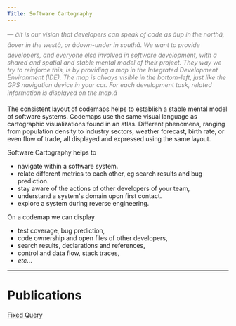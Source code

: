 ```yaml
---
Title: Software Cartography
---
```


<span style="color:gray;">&mdash; *âIt is our vision that developers can speak of code as âup in the northâ, âover in the westâ, or âdown-under in southâ. We want to provide developers, and everyone else involved in software development, with a *shared* and *spatial* and *stable* mental model of their project. They way we try to reinforce this, is by providing a map in the Integrated Development Environment (IDE). The map is always visible in the bottom-left, just like the GPS navigation device in your car. For each development task, related information is displayed on the map.â*</span>

The consistent layout of codemaps helps to establish a stable mental model of software systems. Codemaps use the same visual language as cartographic visualizations found in an atlas. Different phenomena, ranging from population density to industry sectors, weather forecast, birth rate, or even flow of trade, all displayed and expressed using the same layout. 

Software Cartography helps to 


-  navigate within a software system.
-  relate different metrics to each other, eg search results and bug prediction.
-  stay aware of the actions of other developers of your team,
-  understand a system's domain upon first contact.
-  explore a system during reverse engineering. 

On a codemap we can display 


-  test coverage, bug prediction, 
-  code ownership and open files of other developers,
-  search results, declarations and references,
-  control and data flow, stack traces,
-  *etc*&hellip;


---
# Publications

[Fixed Query](%assets_url%/scgbib/?query=*&filter=Year)
